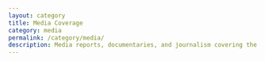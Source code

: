 ```yaml
---
layout: category
title: Media Coverage
category: media
permalink: /category/media/
description: Media reports, documentaries, and journalism covering the climate crisis
---
```

